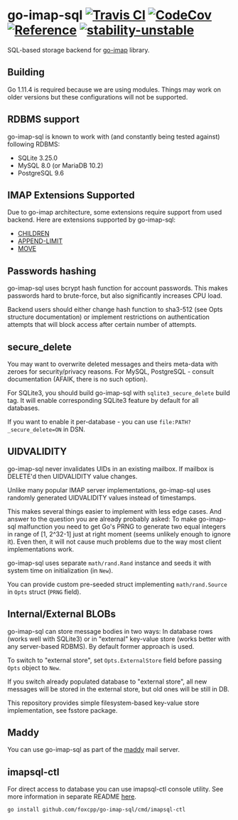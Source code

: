 go-imap-sql
[![Travis CI](https://img.shields.io/travis/com/foxcpp/go-imap-sql.svg?style=flat-square&logo=Linux)](https://travis-ci.com/foxcpp/go-imap-sql)
[![CodeCov](https://img.shields.io/codecov/c/github/foxcpp/go-imap-sql.svg?style=flat-square)](https://codecov.io/gh/foxcpp/go-imap-sql)
[![Reference](https://img.shields.io/badge/godoc-reference-blue.svg?style=flat-square)](https://godoc.org/github.com/foxcpp/go-imap-sql)
[![stability-unstable](https://img.shields.io/badge/stability-unstable-yellow.svg?style=flat-square)](https://github.com/emersion/stability-badges#unstable)
=============

SQL-based storage backend for [go-imap] library.

Building
----------

Go 1.11.4 is required because we are using modules. Things may work on older versions
but these configurations will not be supported.

RDBMS support
---------------

go-imap-sql is known to work with (and constantly being tested against) following RDBMS:
- SQLite 3.25.0
- MySQL 8.0 (or MariaDB 10.2)
- PostgreSQL 9.6

IMAP Extensions Supported
---------------------------

Due to go-imap architecture, some extensions require support from used backend.
Here are extensions supported by go-imap-sql:
- [CHILDREN]
- [APPEND-LIMIT]
- [MOVE]

Passwords hashing
-------------------

go-imap-sql uses bcrypt hash function for account passwords. This makes passwords
hard to brute-force, but also significantly increases CPU load.

Backend users should either change hash function to sha3-512 (see Opts
structure documentation) or implement restrictions on authentication attempts
that will block access after certain number of attempts.

secure_delete
-------------

You may want to overwrite deleted messages and theirs meta-data with zeroes for
security/privacy reasons.
For MySQL, PostgreSQL - consult documentation (AFAIK, there is no such option).

For SQLite3, you should build go-imap-sql with `sqlite3_secure_delete` build tag.
It will enable corresponding SQLite3 feature by default for all databases.

If you want to enable it per-database - you can use
`file:PATH?_secure_delete=ON` in DSN.

UIDVALIDITY
-------------

go-imap-sql never invalidates UIDs in an existing mailbox. If mailbox is
DELETE'd then UIDVALIDITY value changes.

Unlike many popular IMAP server implementations, go-imap-sql uses randomly
generated UIDVALIDITY values instead of timestamps.

This makes several things easier to implement with less edge cases. And answer
to the question you are already probably asked: To make go-imap-sql malfunction
you need to get Go's PRNG to generate two equal integers in range of [1,
2^32-1] just at right moment (seems unlikely enough to ignore it). Even then,
it will not cause much problems due to the way most client implementations
work.

go-imap-sql uses separate `math/rand.Rand` instance and seeds it with system
time on initialization (in `New`).

You can provide custom pre-seeded struct implementing `math/rand.Source` 
in `Opts` struct (`PRNG` field).

Internal/External BLOBs
-------------------------

go-imap-sql can store message bodies in two ways: In database rows (works well
with SQLite3) or in "external" key-value store (works better with any
server-based RDBMS). By default former approach is used.

To switch to "external store", set `Opts.ExternalStore` field before passing
`Opts` object to `New`.

If you switch already populated database to "external store", all new messages
will be stored in the external store, but old ones will be still in DB.

This repository provides simple filesystem-based key-value store
implementation, see fsstore package.

Maddy
-------

You can use go-imap-sql as part of the [maddy] mail server.

imapsql-ctl
-------------

For direct access to database you can use imapsql-ctl console utility. See more information in
separate README [here](cmd/imapsql-ctl).
```
go install github.com/foxcpp/go-imap-sql/cmd/imapsql-ctl
```

[CHILDREN]: https://tools.ietf.org/html/rfc3348
[APPEND-LIMIT]: https://tools.ietf.org/html/rfc7889
[UIDPLUS]: https://tools.ietf.org/html/rfc4315
[MOVE]: https://tools.ietf.org/html/rfc6851
[go-imap]: https://github.com/emersion/go-imap
[maddy]: https://github.com/emersion/maddy
